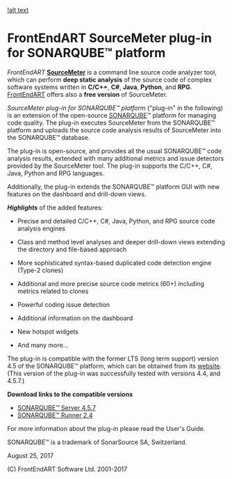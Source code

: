 [!alt text](https://dev.softwaremetric-database.com/api/timeline/Bukkit_Bukkit/master)

# FrontEndART SourceMeter plug-in for SONARQUBE™ platform

*FrontEndART* **[SourceMeter]** is a command line source code analyzer tool, which can perform **deep static analysis** of the source code of complex software systems written in **C/C++**, **C#**, **Java**, **Python**, and **RPG**. [FrontEndART] offers also a **free version** of SourceMeter.

*SourceMeter plug-in for SONARQUBE™ platform* ("plug-in" in the following) is an extension of the open-source [SONARQUBE]™ platform for managing code quality. The plug-in executes SourceMeter from the SONARQUBE™ platform and uploads the source code analysis results of SourceMeter into the SONARQUBE™ database.

The plug-in is open-source, and provides all the usual SONARQUBE™ code analysis results, extended with many additional metrics and issue detectors provided by the SourceMeter tool. The plug-in supports the C/C++, C#, Java, Python and RPG languages.

Additionally, the plug-in extends the SONARQUBE™ platform GUI with new features on the dashboard and drill-down views.

[FrontEndART]:https://www.frontendart.com/
[SourceMeter]:https://www.sourcemeter.com/
[SONARQUBE]:http://www.sonarqube.org/

***Highlights*** of the added features:

- Precise and detailed C/C++, C#, Java, Python, and RPG source code analysis engines

- Class and method level analyses and deeper drill-down views extending the directory and file-based approach

- More sophisticated syntax-based duplicated code detection engine (Type-2 clones)

- Additional and more precise source code metrics (60+) including metrics related to clones

- Powerful coding issue detection

- Additional information on the dashboard

- New hotspot widgets

- And many more...

The plug-in is compatible with the former LTS (long term support) version 4.5 of the SONARQUBE™ platform, which can be obtained from its [website]. (This version of the plug-in was successfully tested with versions 4.4, and 4.5.7.)

**Download links to the compatible versions**

 * [SONARQUBE™ Server 4.5.7](https://sonarsource.bintray.com/Distribution/sonarqube/sonarqube-4.5.7.zip)
 * [SONARQUBE™ Runner 2.4](http://repo1.maven.org/maven2/org/codehaus/sonar/runner/sonar-runner-dist/2.4/sonar-runner-dist-2.4.zip)

For more information about the plug-in please read the User's Guide.

SONARQUBE™ is a trademark of SonarSource SA, Switzerland.

August 25, 2017

(C) FrontEndART Software Ltd. 2001-2017


[FrontEndART]:https://www.frontendart.com/
[SourceMeter]:https://www.sourcemeter.com/
[SonarQube]:http://www.sonarqube.org/
[website]:http://www.sonarqube.org/downloads
